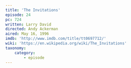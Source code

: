 ```yaml
---
title: 'The Invitations'
episode: 24
pc: 724
written: Larry David
directed: Andy Ackerman
aired: May 16, 1996
imdb: 'http://www.imdb.com/title/tt0697712/'
wiki: 'https://en.wikipedia.org/wiki/The_Invitations'
taxonomy:
    category:
        - episode
---
```

